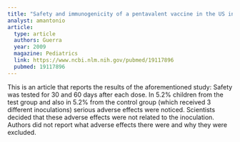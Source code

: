 ```yaml
---
title: "Safety and immunogenicity of a pentavalent vaccine in the US infants and toddlers and persistence of antibodies before a preschool booster dose: a randomized, clinical trial"
analyst: amantonio
article:
  type: article
  authors: Guerra
  year: 2009
  magazine: Pediatrics
  link: https://www.ncbi.nlm.nih.gov/pubmed/19117896
  pubmed: 19117896
---
```


This is an article that reports the results of the aforementioned study:
Safety was tested for 30 and 60 days after each dose.
In 5.2% children from the test group and also in 5.2% from the control group (which received 3 different inoculations) serious adverse effects were noticed. Scientists decided that these adverse effects were not related to the inoculation. Authors did not report what adverse effects there were and why they were excluded. 
